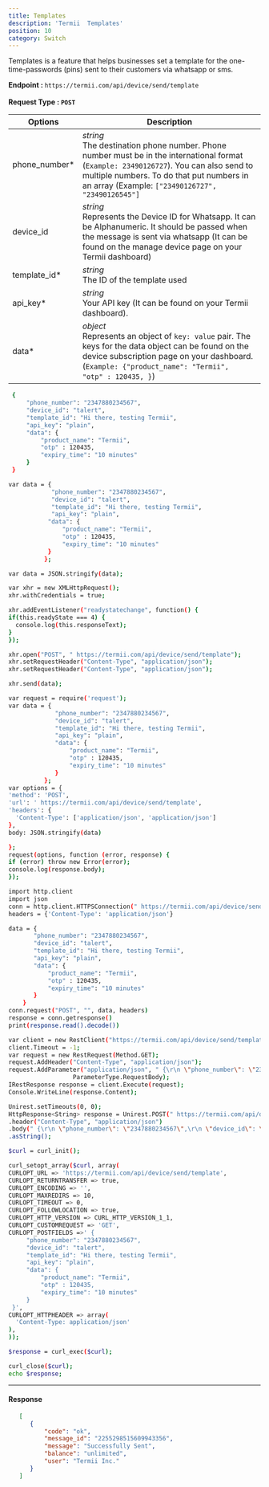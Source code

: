 ```yaml
---
title: Templates
description: 'Termii  Templates'
position: 10
category: Switch
---
```


Templates is a feature that helps businesses set a template for the one-time-passwords (pins) sent to their customers via whatsapp or sms.


<b>Endpoint : </b>
`
https://termii.com/api/device/send/template
`<br><br> <b>Request Type : </b>**`POST`**

Options | Description |
--- | --- |
phone_number* |*string*<br> The destination phone number. Phone number must be in the international format (`Example: 23490126727`). You can also send to multiple numbers. To do that put numbers in an array (Example: `["23490126727", "23490126545"]`  | 
device_id |*string*<br>Represents the Device ID for Whatsapp. It can be Alphanumeric. It should be passed when the message is sent via whatsapp (It can be found on the manage device page on your Termii dashboard) | 
template_id* | *string*<br>  The ID of the template used| 
api_key* |*string*<br> Your API key (It can be found on your Termii dashboard). |  
data* |*object*<br> Represents an object of `key: value` pair. The keys for the data object can be found on the device subscription page on your dashboard. (`Example: {"product_name": "Termii",  "otp" : 120435, }`)| 


<code-group>
   <code-block label="JSON" active>

  ```bash
   {
       "phone_number": "2347880234567",
       "device_id": "talert",
       "template_id": "Hi there, testing Termii",
       "api_key": "plain",
       "data": {
           "product_name": "Termii",
           "otp" : 120435,
           "expiry_time": "10 minutes"
       } 
   }
  ```

  </code-block>
  <code-block label="JavaScript">

  ```bash
 var data = {
              "phone_number": "2347880234567",
              "device_id": "talert",
              "template_id": "Hi there, testing Termii",
              "api_key": "plain",
             "data": {
                 "product_name": "Termii",
                 "otp" : 120435,
                 "expiry_time": "10 minutes"
             } 
            };

var data = JSON.stringify(data);

var xhr = new XMLHttpRequest();
xhr.withCredentials = true;

xhr.addEventListener("readystatechange", function() {
  if(this.readyState === 4) {
    console.log(this.responseText);
  }
});

xhr.open("POST", " https://termii.com/api/device/send/template");
xhr.setRequestHeader("Content-Type", "application/json");
xhr.setRequestHeader("Content-Type", "application/json");

xhr.send(data);
  ```

  </code-block>
 <code-block label="NodeJs" >

  ```bash
 var request = require('request');
var data = {
               "phone_number": "2347880234567",
               "device_id": "talert",
               "template_id": "Hi there, testing Termii",
               "api_key": "plain",
               "data": {
                   "product_name": "Termii",
                   "otp" : 120435,
                   "expiry_time": "10 minutes"
               }
            };
var options = {
  'method': 'POST',
  'url': ' https://termii.com/api/device/send/template',
  'headers': {
    'Content-Type': ['application/json', 'application/json']
  },
  body: JSON.stringify(data)

};
request(options, function (error, response) { 
  if (error) throw new Error(error);
  console.log(response.body);
});

  ```

  </code-block>
 <code-block label="Python" >

  ```bash
 import http.client
import json
conn = http.client.HTTPSConnection(" https://termii.com/api/device/send/template")
headers = {'Content-Type': 'application/json'}

data = {
         "phone_number": "2347880234567",
         "device_id": "talert",
         "template_id": "Hi there, testing Termii",
         "api_key": "plain",
         "data": {
             "product_name": "Termii",
             "otp" : 120435,
             "expiry_time": "10 minutes"
         }
      }
conn.request("POST", "", data, headers)
response = conn.getresponse()
print(response.read().decode())
   ```
  </code-block>

<code-block label="C#" >

  ```bash
var client = new RestClient("https://termii.com/api/device/send/template");
client.Timeout = -1;
var request = new RestRequest(Method.GET);
request.AddHeader("Content-Type", "application/json");
request.AddParameter("application/json", " {\r\n \"phone_number\": \"2347880234567\",\r\n  \"device_id\": \"talert\",\r\n \"template_id\": \"Hi there, testing Termii\",\r\n  \"api_key\": \"plain\",\r\n  \"data\": {\r\n   \"product_name\": \"Termii\",\r\n   \"otp\" : 120435,\r\n  \"expiry_time\": \"10 minutes\"\r\n     } \r\n   }",  
                    ParameterType.RequestBody);
IRestResponse response = client.Execute(request);
Console.WriteLine(response.Content);
  ```
  </code-block>
<code-block label="Java" >

  ```bash
Unirest.setTimeouts(0, 0);
HttpResponse<String> response = Unirest.POST(" https://termii.com/api/device/send/template")
  .header("Content-Type", "application/json")
  .body(" {\r\n \"phone_number\": \"2347880234567\",\r\n \"device_id\": \"talert\",\r\n \"template_id\": \"Hi there, testing Termii\",\r\n \"api_key\": \"plain\",\r\n \"data\": {\r\n \"product_name\": \"Termii\",\r\n \"otp\" : 120435,\r\n \"expiry_time\": \"10 minutes\"\r\n } \r\n   }")
  .asString();

  ```
  </code-block>
<code-block label="PHP" >

  ```bash
 $curl = curl_init();

curl_setopt_array($curl, array(
  CURLOPT_URL => 'https://termii.com/api/device/send/template',
  CURLOPT_RETURNTRANSFER => true,
  CURLOPT_ENCODING => '',
  CURLOPT_MAXREDIRS => 10,
  CURLOPT_TIMEOUT => 0,
  CURLOPT_FOLLOWLOCATION => true,
  CURLOPT_HTTP_VERSION => CURL_HTTP_VERSION_1_1,
  CURLOPT_CUSTOMREQUEST => 'GET',
  CURLOPT_POSTFIELDS =>' {
       "phone_number": "2347880234567",
       "device_id": "talert",
       "template_id": "Hi there, testing Termii",
       "api_key": "plain",
       "data": {
           "product_name": "Termii",
           "otp" : 120435,
           "expiry_time": "10 minutes"
       } 
   }',
  CURLOPT_HTTPHEADER => array(
    'Content-Type: application/json'
  ),
));

$response = curl_exec($curl);

curl_close($curl);
echo $response;

  ```
  </code-block>
</code-group>


<hr />

#### Response

```JSON
   [
      {
          "code": "ok",
          "message_id": "2255298515609943356",
          "message": "Successfully Sent",
          "balance": "unlimited",
          "user": "Termii Inc."
      }
   ]
          
```
